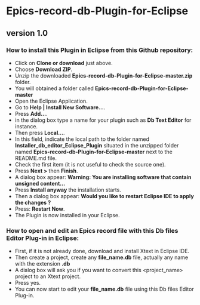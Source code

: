 # Epics-record-db-Plugin-for-Eclipse

## version 1.0

### How to install this Plugin in Eclipse from this Github repository:

- Click on **Clone or download** just above.
- Choose **Download ZIP**.
- Unzip the downloaded **Epics-record-db-Plugin-for-Eclipse-master.zip** folder.
- You will obtained a folder called **Epics-record-db-Plugin-for-Eclipse-master**
- Open the Eclipse Application.
- Go to **Help | Install New Software...**.
- Press **Add...**.
- in the dialog box type a name for your plugin such as **Db Text Editor** for instance.
- Then press **Local...**.
- In this field, indicate the local path to the folder named **Installer_db_editor_Eclipse_Plugin** situated in the
unzipped folder named **Epics-record-db-Plugin-for-Eclipse-master** next to the README.md file.
- Check the first item (it is not useful to check the source one).
- Press **Next >** then **Finish**.
- A dialog box appear: **Warning: You are installing software that contain unsigned content...**
- Press **Install anyway** the installation starts.
- Then a dialog box appear: **Would you like to restart Eclipse IDE to apply the changes ?**
- Press: **Restart Now**.
- The Plugin is now installed in your Eclipse.

### How to open and edit an Epics record file with this Db files Editor Plug-in in Eclipse:

- First, if it is not already done, download and install Xtext in Eclipse IDE.
- Then create a project, create any **file_name.db** file, actually any name with the extension **.db**
- A dialog box will ask you if you want to convert this <project_name> project to an Xtext project.
- Press yes.
- You can now start to edit your **file_name.db** file using this Db files Editor Plug-in.
